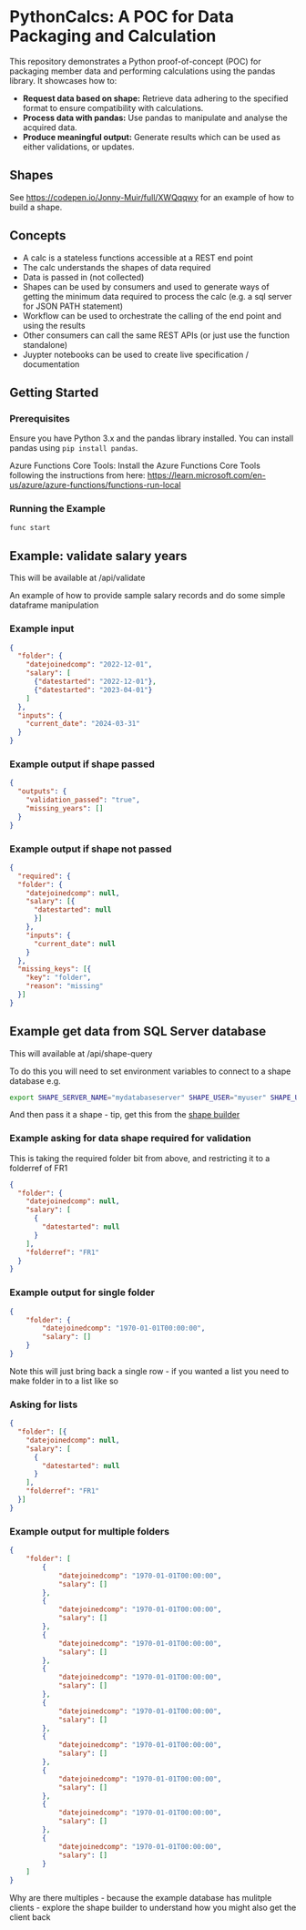 # PythonCalcs: A POC for Data Packaging and Calculation

This repository demonstrates a Python proof-of-concept (POC) for packaging member data and performing calculations using the pandas library. It showcases how to:

- **Request data based on shape:** Retrieve data adhering to the specified format to ensure compatibility with calculations.
- **Process data with pandas:** Use pandas to manipulate and analyse the acquired data.
- **Produce meaningful output:** Generate results which can be used as either validations, or updates.

## Shapes

See https://codepen.io/Jonny-Muir/full/XWQqqwy for an example of how to build a shape.

## Concepts

- A calc is a stateless functions accessible at a REST end point
- The calc understands the shapes of data required
- Data is passed in (not collected)
- Shapes can be used by consumers and used to generate ways of getting the minimum data required to process the calc (e.g. a sql server for JSON PATH statement)
- Workflow can be used to orchestrate the calling of the end point and using the results
- Other consumers can call the same REST APIs (or just use the function standalone)
- Juypter notebooks can be used to create live specification / documentation

## Getting Started

### Prerequisites

Ensure you have Python 3.x and the pandas library installed. You can install pandas using `pip install pandas`.

Azure Functions Core Tools: Install the Azure Functions Core Tools following the instructions from here: https://learn.microsoft.com/en-us/azure/azure-functions/functions-run-local

### Running the Example

   ```bash
   func start
   ```

## Example: validate salary years

This will be available at /api/validate

An example of how to provide sample salary records and do some simple dataframe manipulation

### Example input

```json
{
  "folder": {
    "datejoinedcomp": "2022-12-01",
    "salary": [
      {"datestarted": "2022-12-01"},
      {"datestarted": "2023-04-01"}
    ]
  },
  "inputs": {
    "current_date": "2024-03-31"
  }
}
```

### Example output if shape passed
```json
{
  "outputs": {
    "validation_passed": "true", 
    "missing_years": []
  }
}
```

### Example output if shape not passed

```json
{
  "required": {
  "folder": {
    "datejoinedcomp": null, 
    "salary": [{
      "datestarted": null
      }]
    }, 
    "inputs": {
      "current_date": null
    }
  }, 
  "missing_keys": [{
    "key": "folder", 
    "reason": "missing"
  }]
}
```

## Example get data from SQL Server database

This will available at /api/shape-query

To do this you will need to set environment variables to connect to a shape database e.g.

```bash
export SHAPE_SERVER_NAME="mydatabaseserver" SHAPE_USER="myuser" SHAPE_USER_PASSWORD="mypassword" SHAPE_DATABASE="mydatabase"
```

And then pass it a shape - tip, get this from the [shape builder](https://codepen.io/Jonny-Muir/full/XWQqqwy)

### Example asking for data shape required for validation

This is taking the required folder bit from above, and restricting it to a folderref of FR1

```json
{
  "folder": {
    "datejoinedcomp": null,
    "salary": [
      {
        "datestarted": null
      }
    ],
    "folderref": "FR1"
  }
}
```

### Example output for single folder

```json
{
    "folder": {
        "datejoinedcomp": "1970-01-01T00:00:00",
        "salary": []
    }
}
```

Note this will just bring back a single row - if you wanted a list you need to make folder in to a list like so

### Asking for lists

```json
{
  "folder": [{
    "datejoinedcomp": null,
    "salary": [
      {
        "datestarted": null
      }
    ],
    "folderref": "FR1"
  }]
}
```

### Example output for multiple folders

```json
{
    "folder": [
        {
            "datejoinedcomp": "1970-01-01T00:00:00",
            "salary": []
        },
        {
            "datejoinedcomp": "1970-01-01T00:00:00",
            "salary": []
        },
        {
            "datejoinedcomp": "1970-01-01T00:00:00",
            "salary": []
        },
        {
            "datejoinedcomp": "1970-01-01T00:00:00",
            "salary": []
        },
        {
            "datejoinedcomp": "1970-01-01T00:00:00",
            "salary": []
        },
        {
            "datejoinedcomp": "1970-01-01T00:00:00",
            "salary": []
        },
        {
            "datejoinedcomp": "1970-01-01T00:00:00",
            "salary": []
        },
        {
            "datejoinedcomp": "1970-01-01T00:00:00",
            "salary": []
        },
        {
            "datejoinedcomp": "1970-01-01T00:00:00",
            "salary": []
        }
    ]
}
```

Why are there multiples - because the example database has mulitple clients - explore the shape builder to understand how you might also get the client back
